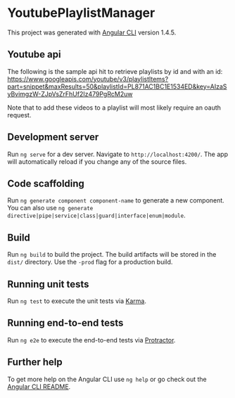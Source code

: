 # YoutubePlaylistManager

This project was generated with [Angular CLI](https://github.com/angular/angular-cli) version 1.4.5.

## Youtube api

The following is the sample api hit to retrieve playlists by id and with an id:  https://www.googleapis.com/youtube/v3/playlistItems?part=snippet&maxResults=50&playlistId=PL871AC1BC1E1534ED&key=AIzaSyBvimgzW-ZJpVsZrFhUf2Iz479PgRcM2uw

Note that to add these videos to a playlist will most likely require an oauth request.

## Development server

Run `ng serve` for a dev server. Navigate to `http://localhost:4200/`. The app will automatically reload if you change any of the source files.

## Code scaffolding

Run `ng generate component component-name` to generate a new component. You can also use `ng generate directive|pipe|service|class|guard|interface|enum|module`.

## Build

Run `ng build` to build the project. The build artifacts will be stored in the `dist/` directory. Use the `-prod` flag for a production build.

## Running unit tests

Run `ng test` to execute the unit tests via [Karma](https://karma-runner.github.io).

## Running end-to-end tests

Run `ng e2e` to execute the end-to-end tests via [Protractor](http://www.protractortest.org/).

## Further help

To get more help on the Angular CLI use `ng help` or go check out the [Angular CLI README](https://github.com/angular/angular-cli/blob/master/README.md).
